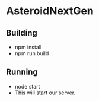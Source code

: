 # AsteroidNextGen

## Building
* npm install
* npm run build

## Running

* node start
* This will start our server.
